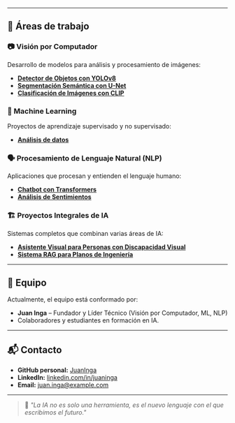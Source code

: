 
---

## 🚀 Áreas de trabajo

### 📷 Visión por Computador
Desarrollo de modelos para análisis y procesamiento de imágenes:
- **[Detector de Objetos con YOLOv8](https://github.com/MiOrgIA/detector_objetos_yolo)**
- **[Segmentación Semántica con U-Net](https://github.com/MiOrgIA/segmentacion_unet)**
- **[Clasificación de Imágenes con CLIP](https://github.com/MiOrgIA/clasificador_clip)**

### 🤖 Machine Learning
Proyectos de aprendizaje supervisado y no supervisado:
- **[Análisis de datos](https://github.com/MiOrgIA/clasificador_catboost)**

### 🗣 Procesamiento de Lenguaje Natural (NLP)
Aplicaciones que procesan y entienden el lenguaje humano:
- **[Chatbot con Transformers](https://github.com/MiOrgIA/chatbot_transformers)**
- **[Análisis de Sentimientos](https://github.com/MiOrgIA/analisis_sentimientos)**

### 🏗 Proyectos Integrales de IA
Sistemas completos que combinan varias áreas de IA:
- **[Asistente Visual para Personas con Discapacidad Visual](https://github.com/MiOrgIA/asistente_visual_vqa)**
- **[Sistema RAG para Planos de Ingeniería](https://github.com/MiOrgIA/sistema_rag_planos)**

---

## 👥 Equipo
Actualmente, el equipo está conformado por:
- **Juan Inga** – Fundador y Líder Técnico (Visión por Computador, ML, NLP)
- Colaboradores y estudiantes en formación en IA.

---

## 📬 Contacto
- **GitHub personal:** [JuanInga](https://github.com/TU-USUARIO)
- **LinkedIn:** [linkedin.com/in/juaninga](https://linkedin.com/in/juaninga)
- **Email:** juan.inga@example.com

---

> 💭 *"La IA no es solo una herramienta, es el nuevo lenguaje con el que escribimos el futuro."*
